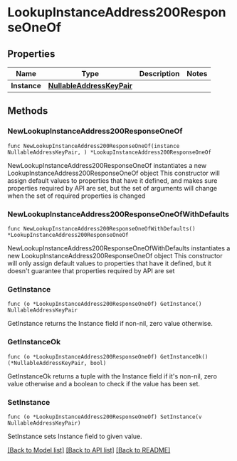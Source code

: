 # LookupInstanceAddress200ResponseOneOf

## Properties

Name | Type | Description | Notes
------------ | ------------- | ------------- | -------------
**Instance** | [**NullableAddressKeyPair**](NullableAddressKeyPair.md) |  | 

## Methods

### NewLookupInstanceAddress200ResponseOneOf

`func NewLookupInstanceAddress200ResponseOneOf(instance NullableAddressKeyPair, ) *LookupInstanceAddress200ResponseOneOf`

NewLookupInstanceAddress200ResponseOneOf instantiates a new LookupInstanceAddress200ResponseOneOf object
This constructor will assign default values to properties that have it defined,
and makes sure properties required by API are set, but the set of arguments
will change when the set of required properties is changed

### NewLookupInstanceAddress200ResponseOneOfWithDefaults

`func NewLookupInstanceAddress200ResponseOneOfWithDefaults() *LookupInstanceAddress200ResponseOneOf`

NewLookupInstanceAddress200ResponseOneOfWithDefaults instantiates a new LookupInstanceAddress200ResponseOneOf object
This constructor will only assign default values to properties that have it defined,
but it doesn't guarantee that properties required by API are set

### GetInstance

`func (o *LookupInstanceAddress200ResponseOneOf) GetInstance() NullableAddressKeyPair`

GetInstance returns the Instance field if non-nil, zero value otherwise.

### GetInstanceOk

`func (o *LookupInstanceAddress200ResponseOneOf) GetInstanceOk() (*NullableAddressKeyPair, bool)`

GetInstanceOk returns a tuple with the Instance field if it's non-nil, zero value otherwise
and a boolean to check if the value has been set.

### SetInstance

`func (o *LookupInstanceAddress200ResponseOneOf) SetInstance(v NullableAddressKeyPair)`

SetInstance sets Instance field to given value.



[[Back to Model list]](../README.md#documentation-for-models) [[Back to API list]](../README.md#documentation-for-api-endpoints) [[Back to README]](../README.md)


